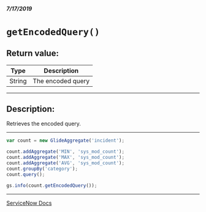 ##### 7/17/2019
# `getEncodedQuery()`

## Return value:
| Type | Description |
|---|---|
| String | The encoded query |

---

## Description:
Retrieves the encoded query.

---

```js
var count = new GlideAggregate('incident');

count.addAggregate('MIN', 'sys_mod_count');
count.addAggregate('MAX', 'sys_mod_count');
count.addAggregate('AVG', 'sys_mod_count');
count.groupBy('category');
count.query();

gs.info(count.getEncodedQuery());
```

---

[ServiceNow Docs](https://developer.servicenow.com/app.do#!/api_doc?v=madrid&id=r_ScopedGlideAggregateGetEncodedQuery)